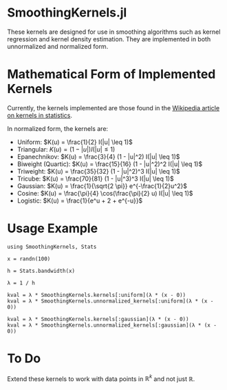 SmoothingKernels.jl
===================

These kernels are designed for use in smoothing algorithms such as kernel regression and kernel density estimation. They are implemented in both unnormalized and normalized form.

# Mathematical Form of Implemented Kernels

Currently, the kernels implemented are those found in the [Wikipedia article on kernels in statistics](http://en.wikipedia.org/wiki/Kernel_(statistics)).

In normalized form, the kernels are:

* Uniform: $K(u) = \frac{1}{2} I(|u| \leq 1)$
* Triangular: $K(u) = (1 - |u|) I(|u| \leq 1)$
* Epanechnikov: $K(u) = \frac{3}{4} (1 - |u|^2) I(|u| \leq 1)$
* Biweight (Quartic): $K(u) = \frac{15}{16} (1 - |u|^2)^2 I(|u| \leq 1)$
* Triweight: $K(u) = \frac{35}{32} (1 - |u|^2)^3 I(|u| \leq 1)$
* Tricube: $K(u) = \frac{70}{81} (1 - |u|^3)^3 I(|u| \leq 1)$
* Gaussian: $K(u) = \frac{1}{\sqrt{2 \pi}} e^{-\frac{1}{2}u^2}$
* Cosine: $K(u) = \frac{\pi}{4} \cos(\frac{\pi}{2} u) I(|u| \leq 1)$
* Logistic: $K(u) = \frac{1}{e^u + 2 + e^{-u}}$

# Usage Example

    using SmoothingKernels, Stats

    x = randn(100)

    h = Stats.bandwidth(x)

    λ = 1 / h

    kval = λ * SmoothingKernels.kernels[:uniform](λ * (x - 0))
    kval = λ * SmoothingKernels.unnormalized_kernels[:uniform](λ * (x - 0))

    kval = λ * SmoothingKernels.kernels[:gaussian](λ * (x - 0))
    kval = λ * SmoothingKernels.unnormalized_kernels[:gaussian](λ * (x - 0))

# To Do

Extend these kernels to work with data points in $\mathbb{R}^k$ and not just $\mathbb{R}$.
